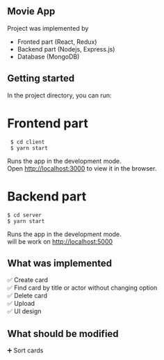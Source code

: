 
## Movie App

Project was implemented by 

* Fronted part (React, Redux)
* Backend part (Nodejs, Express.js)
* Database (MongoDB)

## Getting started

In the project directory, you can run:

# Frontend part

``` 
 $ cd client
 $ yarn start 
```

Runs the app in the development mode.<br />
Open [http://localhost:3000](http://localhost:3000) to view it in the browser.

# Backend part

``` 
$ cd server
$ yarn start 
```

Runs the app in the development mode.<br />
will be work on [http://localhost:5000](http://localhost:5000)

## What was implemented

✅ Create card<br/>
✅ Find card by title or actor without changing option<br/>
✅ Delete card<br/> 
✅ Upload<br/>
✅ UI design<br/>

## What should be modified

➕ Sort cards     
